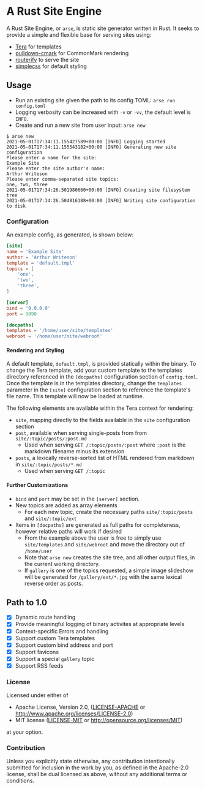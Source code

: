 # A Rust Site Engine

A Rust Site Engine, or `arse`, is static site generator written in Rust. It seeks to provide a simple
and flexible base for serving sites using:

* [Tera](https://tera.netlify.app/) for templates
* [pulldown-cmark](https://crates.io/crates/pulldown-cmark) for CommonMark rendering
* [routerify](https://crates.io/crates/routerify) to serve the site
* [simplecss](https://simplecss.org) for default styling

## Usage

* Run an existing site given the path to its config TOML: `arse run config.toml`
* Logging verbosity can be increased with `-v` or `-vv`, the default level is `INFO`.
* Create and run a new site from user input: `arse new`

```
$ arse new
2021-05-01T17:34:11.155427589+00:00 [INFO] Logging started
2021-05-01T17:34:11.155543182+00:00 [INFO] Generating new site configuration
Please enter a name for the site: 
Example Site
Please enter the site author's name: 
Arthur Writeson
Please enter comma-separated site topics: 
one, two, three
2021-05-01T17:34:26.501980660+00:00 [INFO] Creating site filesystem tree
2021-05-01T17:34:26.504816188+00:00 [INFO] Writing site configuration to disk
```

### Configuration

An example config, as generated, is shown below:

```toml
[site]
name = 'Example Site'
author = 'Arthur Writeson'
template = 'default.tmpl'
topics = [
    'one',
    'two',
    'three',
]

[server]
bind = '0.0.0.0'
port = 9090

[docpaths]
templates = '/home/user/site/templates'
webroot = '/home/user/site/webroot'
```

#### Rendering and Styling

A default template, `default.tmpl`, is provided statically within the binary. To change the Tera
template, add your custom template to the templates directory referenced in the `[docpaths]` configuration
section of `config.toml`. Once the template is in the templates directory, change the `templates` parameter
in the `[site]` configuration section to reference the template's file name. This template will now be loaded
at runtime.

The following elements are available within the Tera context for rendering:

* `site`, mapping directly to the fields available in the `site` configuration section
* `post`, available when serving single-posts from from `site/:topic/posts/:post.md`
  * Used when serving `GET /:topic/posts/:post` where `:post` is the markdown filename minus its extension
* `posts`, a lexically reverse-sorted list of HTML rendered from markdown in `site/:topic/posts/*.md`
  * Used when serving `GET /:topic`

#### Further Customizations

* `bind` and `port` may be set in the `[server]` section.
* New topics are added as array elements
  * For each new topic, create the necessary paths `site/:topic/posts` and `site/:topic/ext`
* Items in `[docpaths]` are generated as full paths for completeness, however relative paths will work if desired
  * From the example above the user is free to simply use `site/templates` and `site/webroot` and move the directory out of `/home/user`
  * Note that `arse new` creates the site tree, and all other output files, in the current working directory.
  * If `gallery` is one of the topics requested, a simple image slideshow will be generated for `/gallery/ext/*.jpg` with the same lexical reverse order as posts.

## Path to 1.0

- [x] Dynamic route handling
- [x] Provide meaningful logging of binary activites at appropriate levels
- [x] Context-specific Errors and handling
- [x] Support custom Tera templates
- [x] Support custom bind address and port
- [x] Support favicons
- [x] Support a special `gallery` topic
- [x] Support RSS feeds

### License

Licensed under either of

 * Apache License, Version 2.0, ([LICENSE-APACHE](LICENSE-APACHE) or http://www.apache.org/licenses/LICENSE-2.0)
 * MIT license ([LICENSE-MIT](LICENSE-MIT) or http://opensource.org/licenses/MIT)

at your option.

### Contribution

Unless you explicitly state otherwise, any contribution intentionally submitted
for inclusion in the work by you, as defined in the Apache-2.0 license, shall be dual licensed as above, without any
additional terms or conditions.
